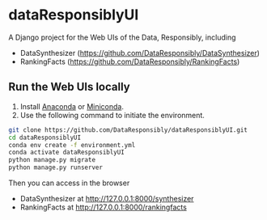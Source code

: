 # dataResponsiblyUI
A Django project for the Web UIs of the Data, Responsibly, including

- DataSynthesizer (https://github.com/DataResponsibly/DataSynthesizer)
- RankingFacts (https://github.com/DataResponsibly/RankingFacts)

## Run the Web UIs locally

1. Install [Anaconda](https://www.anaconda.com/) or [Miniconda](https://docs.conda.io/en/latest/miniconda.html).
3. Use the following command to initiate the environment.

```bash
git clone https://github.com/DataResponsibly/dataResponsiblyUI.git
cd dataResponsiblyUI
conda env create -f environment.yml
conda activate dataResponsiblyUI
python manage.py migrate
python manage.py runserver
```

Then you can access in the browser

- DataSynthesizer at http://127.0.0.1:8000/synthesizer
- RankingFacts at http://127.0.0.1:8000/rankingfacts

